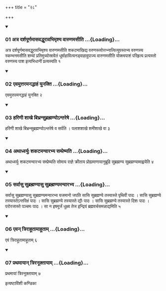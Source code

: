 +++
title = "२८"

+++

<div class="js_include" includetitle="true" newlevelforh1="3" unfilled="" url="/vedAH_yajuH/taittirIyam/sUtram/ApastambaH/shrautam/vishvAsa-prastutiH/10/28/01_atra_darshapUrNamAsavaddhurAvabhimRshya_vAruNamasIti.md">
<details open><summary><h3>01 अत्र दर्शपूर्णमासवद्धुरावभिमृश्य वारुणमसीति ...{Loading}...</h3></summary>

अत्र दर्शपूर्णमासवद्धुरावभिमृश्य वारुणमसीति शकटमाखिद्य वरुणस्त्वोत्तभ्नात्वित्युपस्तभ्य वरुणस्य स्कम्भनमसीति शम्यां प्रतिमुच्योस्रावेतं धूर्षाहावित्यनड्वाहावुपाज्य वारुणमसीति योक्त्वपाशं परिहृत्य प्रत्यस्तो वरुणस्य पाश इत्यभिधानीं प्रत्यस्यति १
</details>
</div>


<div class="js_include" includetitle="true" newlevelforh1="3" unfilled="" url="/vedAH_yajuH/taittirIyam/sUtram/ApastambaH/shrautam/vishvAsa-prastutiH/10/28/02_evamuttaramanaddhAhaM_yunakti.md">
<details open><summary><h3>02 एवमुत्तरमनद्धाहं युनक्ति ...{Loading}...</h3></summary>

एवमुत्तरमनद्धाहं युनक्ति २
</details>
</div>


<div class="js_include" includetitle="true" newlevelforh1="3" unfilled="" url="/vedAH_yajuH/taittirIyam/sUtram/ApastambaH/shrautam/vishvAsa-prastutiH/10/28/03_hariNI_shAkhe_bibhransubrahmaNyo-ntareShe.md">
<details open><summary><h3>03 हरिणी शाखे बिभ्रन्सुब्रह्मण्योऽन्तरेषे ...{Loading}...</h3></summary>

हरिणी शाखे बिभ्रन्सुब्रह्मण्योऽन्तरेषे व सर्पति । पलाशशाखे शमीशाखे वा ३
</details>
</div>


<div class="js_include" includetitle="true" newlevelforh1="3" unfilled="" url="/vedAH_yajuH/taittirIyam/sUtram/ApastambaH/shrautam/vishvAsa-prastutiH/10/28/04_athAdhvaryuH_shakaTamanvArabhya_sampreShyati.md">
<details open><summary><h3>04 अथाध्वर्युः शकटमन्वारभ्य सम्प्रेष्यति ...{Loading}...</h3></summary>

अथाध्वर्युः शकटमन्वारभ्य सम्प्रेष्यति सोमाय राज्ञे क्रीताय प्रोह्यमाणायानुब्रूहि सुब्रह्मण्य सुब्रह्मण्यामाह्वयेति ४
</details>
</div>


<div class="js_include" includetitle="true" newlevelforh1="3" unfilled="" url="/vedAH_yajuH/taittirIyam/sUtram/ApastambaH/shrautam/vishvAsa-prastutiH/10/28/05_sarvAsu_subrahmaNyAsu_subrahmaNyamanvArabhya.md">
<details open><summary><h3>05 सर्वासु सुब्रह्मण्यासु सुब्रह्मण्यमन्वारभ्य ...{Loading}...</h3></summary>

सर्वासु सुब्रह्मण्यासु सुब्रह्मण्यमन्वारभ्य यजमानो जपति सासि सुब्रह्मण्ये तस्यास्ते पृथिवी पादः । सासि सुब्रह्मण्ये तस्यास्तेऽन्तरिक्षं पादः । सासि सुब्रह्मण्ये तस्यास्ते द्यौः पादः । सासि सुब्रह्मण्ये तस्यास्ते दिशः पादः । परोरजास्ते पञ्चमः पादः । सा न इषमूर्जं धुक्ष्व तेज इन्द्रियं ब्रह्मवर्चसमन्नाद्यमिति ५
</details>
</div>


<div class="js_include" includetitle="true" newlevelforh1="3" unfilled="" url="/vedAH_yajuH/taittirIyam/sUtram/ApastambaH/shrautam/vishvAsa-prastutiH/10/28/06_evan_trirAhUtAmAhUtAm.md">
<details open><summary><h3>06 एवन् त्रिराहूतामाहूताम् ...{Loading}...</h3></summary>

एवं त्रिराहूतामाहूताम् ६
</details>
</div>


<div class="js_include" includetitle="true" newlevelforh1="3" unfilled="" url="/vedAH_yajuH/taittirIyam/sUtram/ApastambaH/shrautam/vishvAsa-prastutiH/10/28/07_prathamAyAn_triranUktAyAm.md">
<details open><summary><h3>07 प्रथमायान् त्रिरनूक्तायाम् ...{Loading}...</h3></summary>

प्रथमायां त्रिरनूक्तायाम् ७
</details>
</div>



  
इत्यष्टाविंशी कण्डिका 
